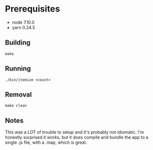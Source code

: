 # Prerequisites
- node 7.10.0
- yarn 0.24.5

## Building

    make

## Running

    ./bin/itemize <count>

## Removal

    make clean

## Notes
This was a LOT of trouble to setup and it's probably not idiomatic. I'm honestly surprised it works, but it does compile and bundle the app to a single .js file, with a .map, which is great.
